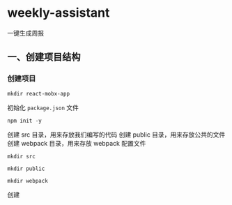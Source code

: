 # weekly-assistant
一键生成周报

## 一、创建项目结构

### 创建项目
```
mkdir react-mobx-app
```
初始化 `package.json` 文件
```
npm init -y
```

创建 src 目录，用来存放我们编写的代码 创建 public 目录，用来存放公共的文件 创建 webpack 目录，用来存放 webpack 配置文件
```
mkdir src

mkdir public

mkdir webpack
```

创建
